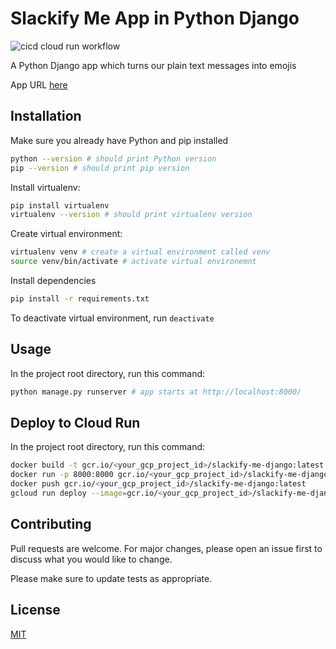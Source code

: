 # Slackify Me App in Python Django

![cicd cloud run workflow](https://github.com/MatthewCYLau/slackify-me-django/actions/workflows/cicd-cloud-run.yml/badge.svg)

A Python Django app which turns our plain text messages into emojis

App URL [here](https://slackify-me-django-3i2mtbjusq-ew.a.run.app)

## Installation

Make sure you already have Python and pip installed

```bash
python --version # should print Python version
pip --version # should print pip version
```

Install virtualenv:

```bash
pip install virtualenv
virtualenv --version # should print virtualenv version
```

Create virtual environment:

```bash
virtualenv venv # create a virtual environment called venv
source venv/bin/activate # activate virtual environemnt
```

Install dependencies

```bash
pip install -r requirements.txt
```

To deactivate virtual environment, run `deactivate`

## Usage

In the project root directory, run this command:

```bash
python manage.py runserver # app starts at http://localhost:8000/
```

## Deploy to Cloud Run

In the project root directory, run this command:

```bash
docker build -t gcr.io/<your_gcp_project_id>/slackify-me-django:latest .
docker run -p 8000:8000 gcr.io/<your_gcp_project_id>/slackify-me-django:latest
docker push gcr.io/<your_gcp_project_id>/slackify-me-django:latest
gcloud run deploy --image=gcr.io/<your_gcp_project_id>/slackify-me-django:latest
```

## Contributing

Pull requests are welcome. For major changes, please open an issue first to discuss what you would like to change.

Please make sure to update tests as appropriate.

## License

[MIT](https://choosealicense.com/licenses/mit/)

